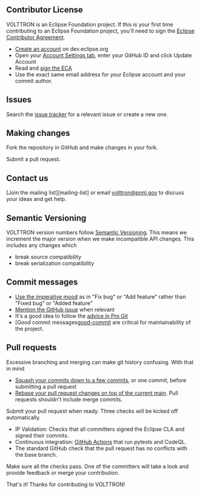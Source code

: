 Contributor License
-------------------

VOLTTRON is an Eclipse Foundation project.  If this is your first time contributing to an Eclipse Foundation project, you'll need to sign the [Eclipse Contributor Agreement][ECA].

- [Create an account](https://dev.eclipse.org/site_login/createaccount.php) on dev.eclipse.org
- Open your [Account Settings tab](https://dev.eclipse.org/site_login/myaccount.php#open_tab_accountsettings), enter your GitHub ID and click Update Account
- Read and [sign the ECA](https://dev.eclipse.org/site_login/myaccount.php#open_tab_cla)
- Use the exact same email address for your Eclipse account and your commit author.

Issues
------

Search the [issue tracker](https://github.com/volttron/volttron-core/issues) for a relevant issue or create a new one.

Making changes
--------------

Fork the repository in GitHub and make changes in your fork.

Submit a pull request.

Contact us
----------

[Join the mailing list][mailing-list] or email volttron@pnnl.gov to discuss your ideas and get help.

Semantic Versioning
-------------------

VOLTTRON version numbers follow [Semantic Versioning][semver]. This means we increment the major version when we make incompatible API changes. This includes any changes which

- break source compatibility
- break serialization compatibility

Commit messages
---------------

- [Use the imperative mood][imperative-mood] as in "Fix bug" or "Add feature" rather than "Fixed bug" or "Added feature"
- [Mention the GitHub issue][github-issue] when relevant
- It's a good idea to follow the [advice in Pro Git](https://git-scm.com/book/ch5-2.html)
- [Good commit messages[good-commit] are critical for maintainability of the project. 

Pull requests
-------------

Excessive branching and merging can make git history confusing. With that in mind

- [Squash your commits down to a few commits][squash], or one commit, before submitting a pull request
- [Rebase your pull request changes on top of the current main][rebase]. Pull requests shouldn't include merge commits.

Submit your pull request when ready. Three checks will be kicked off automatically.

- IP Validation: Checks that all committers signed the Eclipse CLA and signed their commits.
- Continuous integration: [GitHub Actions][github] that run pytests and CodeQL.
- The standard GitHub check that the pull request has no conflicts with the base branch.

Make sure all the checks pass. One of the committers will take a look and provide feedback or merge your contribution.

That's it! Thanks for contributing to VOLTTRON!

[ECA]:             https://www.eclipse.org/legal/ECA.php
[semver]:          http://semver.org/
[squash]:          https://medium.com/@slamflipstrom/a-beginners-guide-to-squashing-commits-with-git-rebase-8185cf6e62ec
[rebase]:          https://github.com/edx/edx-platform/wiki/How-to-Rebase-a-Pull-Request
[github]:          https://github.com/volttron-core/volttron/actions/actions
[imperative-mood]: https://github.com/git/git/blob/master/Documentation/SubmittingPatches
[github-issue]:    https://help.github.com/articles/closing-issues-via-commit-messages/
[good-commit]:     https://cbea.ms/git-commit/
